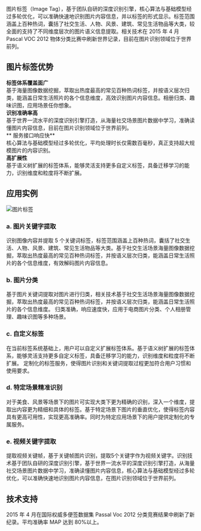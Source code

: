 图片标签（Image Tag），基于团队自研的深度识别引擎，核心算法与基础模型经过多轮优化，可以准确快速地识别图片内容信息，并以标签的形式显示。标签范围涵盖上百种热词，囊括了社交生活、人物、风景、建筑、常见生活物品等大类，较全面的支持了不同维度层次的图片语义信息提取。相关技术在 2015 年 4 月 Pascal VOC 2012 物体分类比赛中刷新世界记录，目前在图片识别领域位于世界前列。

## 图片标签优势
**标签体系覆盖面广**</br>基于海量图像数据挖掘，萃取出热度最高的常见百种热词标签，并按语义层次归类，能涵盖日常生活照片的各个信息维度，高效识别图片内容信息。相册归类、趣味识图，应用场景任你想象。</br>**识别准确率高**</br>基于世界一流水平的深度识别引擎打造，从海量社交场景图片数据中学习，准确读懂图片内容信息，目前在图片识别领域位于世界前列。</br>** 服务接口响应快**</br>核心算法与基础模型经过多轮优化，平均处理时长仅需数百毫秒，真正支持超大规模图片的内容识别。</br>**高扩展性**</br>基于语义树扩展的标签体系，能够灵活支持更多自定义标签，具备迁移学习的能力，识别维度和粒度将不断扩展。

## 应用实例
![图片标签](https://open.youtu.qq.com/content/img/introduce/image_identify/b_1%E5%9B%BE%E7%89%87%E5%86%85%E5%AE%B9%E8%AF%86%E5%88%AB.jpg)
### a. 图片关键字提取
识别图像内容并提取 5 个关键词标签，标签范围涵盖上百种热词，囊括了社交生活、人物、风景、建筑、常见生活物品等大类。基于社交生活场景海量图像数据挖掘，萃取出热度最高的常见百种热词标签，并按语义层次归类，能涵盖日常生活照片的各个信息维度，有效解码图片内容信息。
### b. 图片分类
基于图片关键词提取对图片进行归类，相关技术基于社交生活场景海量图像数据挖掘，萃取出热度最高的常见百种热词标签，并按语义层次归类，能涵盖日常生活照片的各个信息维度。
归类准确，响应速度快，应用于电商图片分类、个人相册管理、趣味识图等多种场景。
### c. 自定义标签
在当前标签系统基础上，用户可以自定义扩展标签体系。基于语义树扩展的标签体系，能够灵活支持更多自定义标签，具备迁移学习的能力，识别维度和粒度将不断扩展。
定制化的标签服务，使得图片识别和关键词提取过程更加符合用户习惯和使用要求。

### d. 特定场景精准识别
对于美食、风景等场景下的图片可实现大类下更为精确的识别，深入一个维度，提取出内容更为精细和具体的标签。基于特定场景下图片的垂直优化，使得标签内容具有更高可用性，实现更高准确率。同时为特定应用场景下的用户提供定制化的专属服务。

### e. 视频关键字提取
提取视频关键帧，基于关键帧图片识别，提取5个关键字作为视频关键字。识别技术基于团队自研的深度识别引擎，基于世界一流水平的深度识别引擎打造，从海量社交场景图片数据中学习，准确读懂图片内容信息，核心算法与基础模型经过多轮优化，可以准确快速地识别图片内容信息，在图片识别领域位于世界前列。
## 技术支持
2015 年 4 月在国际权威多便签数据集 Passal Voc 2012 分类竞赛结果中刷新了新纪录。平均准确率 MAP 达到 80%以上。
 
